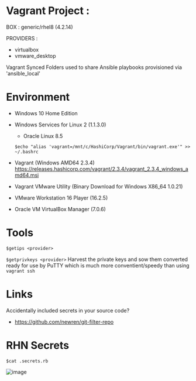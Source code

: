 # Vagrant Project : 

BOX : generic/rhel8 (4.2.14)

PROVIDERS : 
* virtualbox
* vmware_desktop

Vagrant Synced Folders used to share Ansible playbooks provisioned via 'ansible_local'

# Environment
* Windows 10 Home Edition 
* Windows Services for Linux 2 (1.1.3.0)
  * Oracle Linux 8.5
  
  
  ``$echo "alias 'vagrant=/mnt/c/HashiCorp/Vagrant/bin/vagrant.exe'" >> ~/.bashrc``
* Vagrant (Windows AMD64 2.3.4)    
  https://releases.hashicorp.com/vagrant/2.3.4/vagrant_2.3.4_windows_amd64.msi
* Vagrant VMware Utility (Binary Download for Windows X86_64 1.0.21)
* VMware Workstation 16 Player (16.2.5)
* Oracle VM VirtualBox Manager (7.0.6)

# Tools
``$getips <provider>``
  
``$getprivkeys <provider>``
Harvest the private keys and sow them converted ready for use by PuTTY which is much more conventient/speedy than using ``vagrant ssh``

# Links
Accidentally included secrets in your source code? 
* https://github.com/newren/git-filter-repo

# RHN Secrets
``$cat .secrets.rb``

![image](https://user-images.githubusercontent.com/14337141/226586884-51f173bd-2807-4c40-8d96-d1181dc58b91.png)
